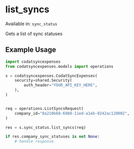# list_syncs
Available in: `sync_status`

Gets a list of sync statuses

## Example Usage
```python
import codatsyncexpenses
from codatsyncexpenses.models import operations

s = codatsyncexpenses.CodatSyncExpenses(
    security=shared.Security(
        auth_header="YOUR_API_KEY_HERE",
    ),
)


req = operations.ListSyncsRequest(
    company_id="8a210b68-6988-11ed-a1eb-0242ac120002",
)

res = s.sync_status.list_syncs(req)

if res.company_sync_statuses is not None:
    # handle response
```